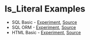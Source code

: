 # Is_Literal Examples

- SQL Basic  - [Experiment](https://3v4l.org/SaXWB/rfc#vrfc.literals), [Source](./sql-basic.php)
- SQL ORM    - [Experiment](https://3v4l.org/uOcNZ/rfc#vrfc.literals), [Source](./sql-orm.php)
- HTML Basic - [Experiment](https://3v4l.org/cTrIu/rfc#vrfc.literals), [Source](./html-basic.php)
